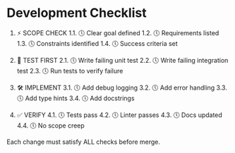 # Development Checklist

1. ⚡ SCOPE CHECK
1.1. 🕔 Clear goal defined
1.2. 🕔 Requirements listed
1.3. 🕔 Constraints identified
1.4. 🕔 Success criteria set

2. 🧪 TEST FIRST
2.1. 🕔 Write failing unit test
2.2. 🕔 Write failing integration test
2.3. 🕔 Run tests to verify failure

3. 🛠️ IMPLEMENT
3.1. 🕔 Add debug logging
3.2. 🕔 Add error handling
3.3. 🕔 Add type hints
3.4. 🕔 Add docstrings

4. ✅ VERIFY
4.1. 🕔 Tests pass
4.2. 🕔 Linter passes
4.3. 🕔 Docs updated
4.4. 🕔 No scope creep

Each change must satisfy ALL checks before merge.